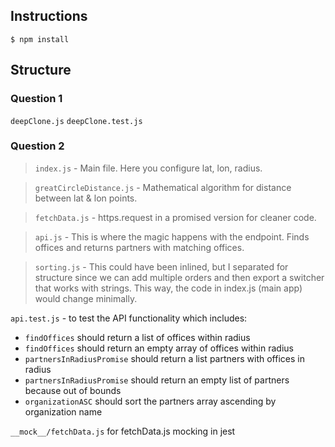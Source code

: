 ## Instructions
`$ npm install`

## Structure

### Question 1
`deepClone.js`
`deepClone.test.js`

### Question 2
>`index.js` - Main file. Here you configure lat, lon, radius.

>`greatCircleDistance.js` - Mathematical algorithm for distance between lat & lon points.

>`fetchData.js` - https.request in a promised version for cleaner code.

> `api.js` - This is where the magic happens with the endpoint. Finds offices and returns partners with matching offices.

> `sorting.js` - This could have been inlined, but I separated for structure since we can add multiple orders and then export a switcher that works with strings. This way, the code in index.js (main app) would change minimally. 

`api.test.js` - to test the API functionality which includes: 

- `findOffices` should return a list of offices within radius
- `findOffices` should return an empty array of offices within radius
- `partnersInRadiusPromise` should return a list partners with offices in radius
- `partnersInRadiusPromise` should return an empty list of partners because out of bounds
- `organizationASC` should sort the partners array ascending by organization name

`__mock__/fetchData.js` for fetchData.js mocking in jest 
